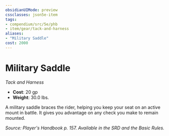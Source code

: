 ```yaml
---
obsidianUIMode: preview
cssclasses: json5e-item
tags:
- compendium/src/5e/phb
- item/gear/tack-and-harness
aliases: 
- "Military Saddle"
cost: 2000
---
```

# Military Saddle
*Tack and Harness*  

- **Cost**: 20 gp
- **Weight**: 30.0 lbs.

A military saddle braces the rider, helping you keep your seat on an active mount in battle. It gives you advantage on any check you make to remain mounted.

*Source: Player's Handbook p. 157. Available in the SRD and the Basic Rules.*